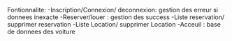 Fontionnalite:
-Inscription/Connexion/ deconnexion: gestion des erreur si donnees inexacte
-Reserver/louer : gestion des success 
-Liste reservation/ supprimer reservation
-Liste Location/ supprimer Location
-Acceuil : base de donnees des voiture
